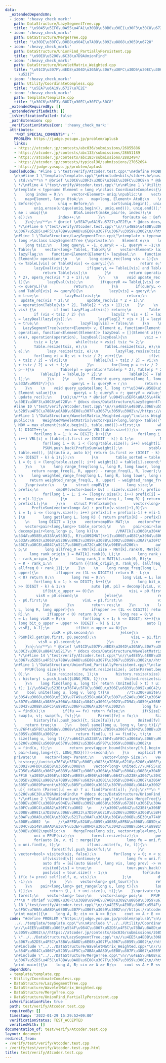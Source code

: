 ```yaml
---
data:
  _extendedDependsOn:
  - icon: ':heavy_check_mark:'
    path: DataStructure/LazySegmentTree.cpp
    title: "\u9045\u5EF6\u8A55\u4FA1\u30BB\u30B0\u30E1\u30F3\u30C8\u6728"
  - icon: ':heavy_check_mark:'
    path: DataStructure/MergeTree.cpp
    title: "\u30DE\u30FC\u30B8\u904E\u7A0B\u3092\u8868\u3059\u6728"
  - icon: ':heavy_check_mark:'
    path: DataStructure/UnionFind_PartiallyPersistent.cpp
    title: "\u90E8\u5206\u6C38\u7D9AUnionFind"
  - icon: ':heavy_check_mark:'
    path: DataStructure/WaveletMatrix_Weighted.cpp
    title: "\u91CD\u307F\u4ED8\u304D\u30A6\u30A7\u30FC\u30D6\u30EC\u30C3\u30C8\u884C\
      \u5217"
  - icon: ':heavy_check_mark:'
    path: Utility/CoordinateCompless.cpp
    title: "\u5EA7\u6A19\u5727\u7E2E"
  - icon: ':heavy_check_mark:'
    path: template/template.cpp
    title: "\u30C6\u30F3\u30D7\u30EC\u30FC\u30C8"
  _extendedRequiredBy: []
  _extendedVerifiedWith: []
  _isVerificationFailed: false
  _pathExtension: cpp
  _verificationStatusIcon: ':heavy_check_mark:'
  attributes:
    '*NOT_SPECIAL_COMMENTS*': ''
    PROBLEM: https://judge.yosupo.jp/problem/aplusb
    links:
    - https://atcoder.jp/contests/abc036/submissions/26855886
    - https://atcoder.jp/contests/abc133/submissions/28651189
    - https://atcoder.jp/contests/abc183/submissions/28824947
    - https://atcoder.jp/contests/typical90/submissions/27052694
    - https://judge.yosupo.jp/problem/aplusb
  bundledCode: "#line 1 \"test/verify/Atcoder.test.cpp\"\n#define PROBLEM \"https://judge.yosupo.jp/problem/aplusb\"\
    \n\n#line 1 \"template/template.cpp\"\n#include<bits/stdc++.h>\nusing namespace\
    \ std;\n/**\n * @brief \u30C6\u30F3\u30D7\u30EC\u30FC\u30C8\n * @docs docs/template/template.md\n\
    \ */\n#line 4 \"test/verify/Atcoder.test.cpp\"\n\n#line 1 \"Utility/CoordinateCompless.cpp\"\
    \ntemplate < typename Element = long >\nclass CoordinateCompless{\nprivate:\n\
    \    long index = 0;\n    vector<Element> uniq;\npublic:\n    vector<long> After;\n\
    \    map<Element, long> BtoA;\n    map<long, Element> AtoB;\n    \n    CoordinateCompless(vector<Element>&\
    \ Before){\n        uniq = Before;\n        sort(uniq.begin(), uniq.end());\n\
    \        uniq.erase(unique(uniq.begin(), uniq.end()), uniq.end());\n        for(auto\
    \ &e : uniq){\n            BtoA.insert(make_pair(e, index));\n            AtoB.insert(make_pair(index,\
    \ e));\n            index++;\n        }\n        for(auto &e : Before) After.push_back(BtoA.at(e));\n\
    \    }\n};\n/**\n * @brief \u5EA7\u6A19\u5727\u7E2E\n * @docs docs/Utility/CoordinateCompless.md\n\
    \ */\n#line 6 \"test/verify/Atcoder.test.cpp\"\n//\u4EE5\u4E0B\u306E\u554F\u984C\
    \u3067\u52D5\u4F5C\u78BA\u8A8D\u6E08\u307F\u3067\u3059\u3002\n//https://atcoder.jp/contests/abc036/submissions/26855886\n\
    \n#line 1 \"DataStructure/LazySegmentTree.cpp\"\ntemplate < typename Element =\
    \ long >\nclass LazySegmentTree {\nprivate:\n    Element e;\n    long vsiz;\n\
    \    long tsiz;\n    long queryL = -1, queryR = -1, queryV = -1;\n    vector<Element>\
    \ Table;\n    vector<long> TableL, TableR;\n    vector<Element> lazy;\n    vector<bool>\
    \ lazyFlag;\n    function<Element(Element)> lazyDeal;\n    function<Element(Element,\
    \ Element)> operation;\n    \n    long opera_rec(long vis = 1){\n        if(queryR\
    \ <= TableL[vis] or TableR[vis] <= queryL){\n            return e;\n        }\n\
    \        lazyEval(vis);\n        if(queryL <= TableL[vis] and TableR[vis] <= queryR){\n\
    \            return Table[vis];\n        }\n        return operation(opera_rec(vis\
    \ * 2), opera_rec(vis * 2 + 1));\n    }\n    \n    void update_rec(long vis =\
    \ 1){\n        lazyEval(vis);\n        if(queryR <= TableL[vis] or TableR[vis]\
    \ <= queryL){\n            return;\n        }\n        if(queryL <= TableL[vis]\
    \ and TableR[vis] <= queryR){\n            lazy[vis] = queryV;\n            lazyFlag[vis]\
    \ = true;\n            lazyEval(vis);\n            return;\n        }\n      \
    \  update_rec(vis * 2);\n        update_rec(vis * 2 + 1);\n        Table[vis]\
    \ = operation(Table[vis * 2], Table[2 * vis + 1]);\n    }\n    \n    void lazyEval(long\
    \ vis) {\n        if (not lazyFlag.at(vis)) return;\n        Table[vis] = lazy[vis];\n\
    \        if (vis < tsiz / 2) {\n            lazy[2 * vis + 1] = lazy[2 * vis]\
    \ = lazyDeal(lazy[vis]);\n            lazyFlag[2 * vis + 1] = lazyFlag[2 * vis]\
    \ = true;\n        }\n        lazyFlag[vis] = false;\n    }\n    \npublic:\n \
    \   LazySegmentTree(vector<Element> v, Element e, function<Element(Element, Element)>\
    \ operation, function<Element(Element)> lazyDeal = [](Element a){return a;}) :\
    \ e(e), operation(operation), lazyDeal(lazyDeal){\n        vsiz = v.size();\n\
    \        tsiz = 1;\n        while(tsiz < vsiz) tsiz *= 2;\n        tsiz *= 2;\n\
    \        Table.resize(tsiz, e);\n        TableL.resize(tsiz, e);\n        TableR.resize(tsiz,\
    \ e);\n        lazy.resize(tsiz, e);\n        lazyFlag.resize(tsiz, false);\n\
    \        for(long vi = 0; vi < tsiz / 2; vi++){\n            if(vi < vsiz) Table[vi\
    \ + tsiz / 2] = v[vi];\n            TableL[vi + tsiz / 2] = vi;\n            TableR[vi\
    \ + tsiz / 2] = vi + 1;\n        }\n        for(long p = tsiz / 2 - 1; p >= 1;\
    \ p--){\n            Table[p] = operation(Table[p * 2], Table[p * 2 + 1]);\n \
    \           TableL[p] = TableL[p * 2];\n            TableR[p] = TableR[p * 2 +\
    \ 1];\n        }\n    }\n    \n    Element query_opera(long l, long r/*\u534A\u958B\
    \u533A\u9593*/){\n        queryL = l; queryR = r;\n        return opera_rec();\n\
    \    }\n    \n    void query_update(long l, long r/*\u534A\u958B\u533A\u9593*/,\
    \ Element value){\n        queryL = l; queryR = r; queryV = value;\n        return\
    \ update_rec();\n    }\n};\n/**\n * @brief \u9045\u5EF6\u8A55\u4FA1\u30BB\u30B0\
    \u30E1\u30F3\u30C8\u6728\n * @docs docs/DataStructure/LazySegmentTree.md\n */\n\
    #line 10 \"test/verify/Atcoder.test.cpp\"\n//\u4EE5\u4E0B\u306E\u554F\u984C\u3067\
    \u52D5\u4F5C\u78BA\u8A8D\u6E08\u307F\u3067\u3059\u3002\n//https://atcoder.jp/contests/typical90/submissions/27052694\n\
    \n#line 1 \"DataStructure/WaveletMatrix_Weighted.cpp\"\nclass WeightedWaveletMatrix{\n\
    public:\n    WeightedWaveletMatrix(vector<pair<long,long>> table){\n        long\
    \ MOV = max_element(table.begin(), table.end())->first;\n        while(MOV >>=\
    \ 1) DIGIT++;\n        vector<bool> VBL(table.size());\n        vector<long> weight(table.size());\n\
    \        for(long k = 1; k <= DIGIT; k++){\n            for(long i = 0; i < (long)table.size();\
    \ i++) VBL[i] = (table[i].first >> (DIGIT - k)) & 1;\n            MAT.push_back(cmpBV(VBL));\n\
    \            for(long i = 0; i < (long)table.size(); i++) weight[i] = table[i].second;\n\
    \            PSUM.push_back(PrefixSum(weight));\n            stable_sort(table.begin(),\
    \ table.end(), [&](auto a, auto b){ return (a.first >> (DIGIT - k) & 1) < (b.first\
    \ >> (DIGIT - k) & 1);});\n        }\n        table_sorted = table;\n        for(long\
    \ i = 0; i < (long)table.size(); i++) weight[i] = table[i].second;\n        PSUM.push_back(PrefixSum(weight));\n\
    \    }\n    \n    long range_freq(long L, long R, long lower, long upper){\n \
    \       return range_freq(L, R, upper) - range_freq(L, R, lower);\n    }\n   \
    \ \n    long weighted_range_freq(long L, long R, long lower, long upper){\n  \
    \      return weighted_range_freq(L, R, upper) - weighted_range_freq(L, R, lower);\n\
    \    }\nprivate:\n    \n    struct cmpBV{\n        long size;\n        vector<long>\
    \ prefix;\n        cmpBV(vector<bool> &v) : size(v.size()), prefix(v.size()+1,0){\n\
    \            for(long i = 1; i <= (long)v.size(); i++) prefix[i] = prefix[i-1]\
    \ + v[i-1];\n        }\n        long rank(long L, long R) { return prefix[R] -\
    \ prefix[L];}\n    };\n    struct PrefixSum{\n        vector<long> prefix;\n \
    \       PrefixSum(vector<long> &v) : prefix(v.size()+1,0){\n            for(long\
    \ i = 1; i <= (long)v.size(); i++) prefix[i] = prefix[i-1] + v[i-1];\n       \
    \ }\n        long get(long L, long R) { return prefix[R] - prefix[L];}\n    };\n\
    \    \n    long DIGIT = 1;\n    vector<cmpBV> MAT;\n    vector<PrefixSum> PSUM;\n\
    \    vector<pair<long,long>> table_sorted;\n    \n    pair<pair<long,long>,pair<long,long>>\
    \ decomp(pair<long,long> p, long k){\n        //MAT[k]\u306B\u304A\u3051\u308B\
    \u534A\u958B\u533A\u9593[L, R)\u3092MAT[k+1]\u306E\u4E8C\u3064\u306E\u534A\u958B\
    \u533A\u9593\u306B\u5206\u89E3\u3059\u308B\u3002\u30A6\u30A7\u30FC\u30D6\u30EC\
    \u30C3\u30C8\u884C\u5217\u306E\u672C\u8CEA\u90E8\u5206\n        auto [L, R] =\
    \ p;\n        long allfreq_0 = MAT[k].size - MAT[k].rank(0, MAT[k].size);\n  \
    \      long rank_origin_1 = MAT[k].rank(0, L);\n        long rank_origin_0 = L\
    \ - rank_origin_1;\n        long rank_1 = MAT[k].rank(0, R);\n        long rank_0\
    \ = R - rank_1;\n        return {{rank_origin_0, rank_0}, {allfreq_0 + rank_origin_1,\
    \ allfreq_0 + rank_1}};\n    }\n    \n    long range_freq(long L, long R, long\
    \ upper){\n        if(upper >= (1L << DIGIT)) return R - L;\n        if(upper\
    \ < 0) return 0;\n        long res = 0;\n        long visL = L; long visR = R;\n\
    \        for(long k = 1; k <= DIGIT; k++){\n            long bit_o_upper = upper\
    \ >> (DIGIT - k) & 1;\n            auto [p0, p1] = decomp({visL, visR}, k-1);\n\
    \            if(bit_o_upper == 0){\n                visL = p0.first;\n       \
    \         visR = p0.second;\n            }else{\n                res += p0.second\
    \ - p0.first;\n                visL = p1.first;\n                visR = p1.second;\n\
    \            }\n        }\n        return res;\n    }\n    \n    long weighted_range_freq(long\
    \ L, long R, long upper){\n        if(upper >= (1L << DIGIT)) return PSUM[0].get(L,\
    \ R);\n        if(upper < 0) return 0;\n        long res = 0;\n        long visL\
    \ = L; long visR = R;\n        for(long k = 1; k <= DIGIT; k++){\n           \
    \ long bit_o_upper = upper >> (DIGIT - k) & 1;\n            auto [p0, p1] = decomp({visL,\
    \ visR}, k-1);\n            if(bit_o_upper == 0){\n                visL = p0.first;\n\
    \                visR = p0.second;\n            }else{\n                res +=\
    \ PSUM[k].get(p0.first, p0.second);\n                visL = p1.first;\n      \
    \          visR = p1.second;\n            }\n        }\n        return res;\n\
    \    }\n};\n/**\n * @brief \u91CD\u307F\u4ED8\u304D\u30A6\u30A7\u30FC\u30D6\u30EC\
    \u30C3\u30C8\u884C\u5217\n * @docs docs/DataStructure/WaveletMatrix_Weighted.md\n\
    \ */\n#line 14 \"test/verify/Atcoder.test.cpp\"\n//\u4EE5\u4E0B\u306E\u554F\u984C\
    \u3067\u52D5\u4F5C\u78BA\u8A8D\u6E08\u307F\u3067\u3059\u3002\n//https://atcoder.jp/contests/abc133/submissions/28651189\n\
    \n#line 1 \"DataStructure/UnionFind_PartiallyPersistent.cpp\"\nclass PPUF{\npublic:\n\
    \    PPUF(long size){\n        Parent.resize(size); iota(Parent.begin(), Parent.end(),\
    \ 0);\n        Size.resize(size, 1);\n        history.resize(size); for(auto &s\
    \ : history) s.push_back({LONG_MIN, 1});\n        United.resize(size, LONG_MAX);\n\
    \    }\n    long find(long u, long t){ return (United[u] > t) ? u: find(Parent[u],\
    \ t); }//\u6642\u523Bt\u76F4\u5F8C\u306Eu\u306E\u6839\u3092\u6C42\u3081\u308B\u3002\
    \n    bool unite(long u, long v, long t){\n        //t\u306Funite\u30AF\u30A8\u30EA\
    \u3054\u3068\u306B\u5E83\u7FA9\u5358\u8ABF\u5897\u52A0\u3067\u306A\u3051\u308C\
    \u3070\u306A\u3089\u306A\u3044\u304C\u3001\u9023\u7D9A\u3059\u308B\u5024\u3067\
    \u3042\u308B\u5FC5\u8981\u306F\u306A\u3044\u3002\n        long fu = find(u), fv\
    \ = find(v);\n        if(fu == fv) return false;\n        if(Size[fu] < Size[fv]){\
    \ swap(u, v); swap(fu, fv);}\n        Parent[fv] = fu;\n        Size[fu] += Size[fv];\n\
    \        history[fu].push_back({t, Size[fu]});\n        United[fv] = t;\n    \
    \    return true;\n    }\n    bool same(long u, long v, long t){//\u6642\u523B\
    t\u76F4\u5F8C\u306Bu\u3068v\u304C\u9023\u7D50\u3067\u3042\u308B\u304B\u5224\u5B9A\
    \u3059\u308B\u3002\n        return find(u, t) == find(v, t);\n    }\n    long\
    \ size(long u, long t){//\u6642\u523Bt\u76F4\u5F8C\u306Eu\u306E\u9023\u7D50\u6210\
    \u5206\u306E\u500B\u6570\u3092\u53D6\u5F97\u3059\u308B\u3002\n        long fu\
    \ = find(u, t);\n        return prev(upper_bound(history[fu].begin(), history[fu].end(),\
    \ pair<long,long>({t, LONG_MAX})))->second;\n    }\n    explicit PPUF() = default;\n\
    private:\n    vector<long> Parent;\n    vector<long> Size;\n    vector<vector<pair<long,long>>>\
    \ history;//unite\u76F4\u5F8C\u306E\u9023\u7D50\u6210\u5206\u306E\u30B5\u30A4\u30BA\
    \u3092\u4FDD\u5B58\u3059\u308B\n    vector<long> United;//\u4F55\u56DE\u76EE\u306E\
    \u7D50\u5408\u3067\u6839\u3067\u306F\u306A\u304F\u306A\u308B\u304B\u3000\u30FC\
    \uFF1E \u305D\u306E\u5024\u4EE5\u4E0B\u306E\u6642\u523B\u3067\u3042\u308C\u3070\
    \u305D\u306E\u9802\u70B9\u306F\u6839\u3001\u305D\u3046\u3067\u306A\u304B\u3063\
    \u305F\u3089Parent\u3092\u305F\u3069\u308C\u3070\u3088\u3044\u3002\n    long find(long\
    \ u){ return (Parent[u] == u) ? u: find(Parent[u]); }\n};\n/**\n * @brief \u90E8\
    \u5206\u6C38\u7D9AUnionFind\n * @docs docs/DataStructure/UnionFind_PartiallyPersistent.md\n\
    \ */\n#line 2 \"DataStructure/MergeTree.cpp\"\n\nclass MergeTree{\n    //UnionFind\u306E\
    \u30DE\u30FC\u30B8\u904E\u7A0B\u3092\u8868\u3059\u6728(\u306E\u30AA\u30A4\u30E9\
    \u30FC\u30C4\u30A2\u30FC)\u3002  \n    //\u300C\u6642\u523Bt\u306B\u304A\u3051\
    \u308B\u8981\u7D20u\u306E\u9023\u7D50\u6210\u5206\u300D\u306B\u5BFE\u3059\u308B\
    \u30AF\u30A8\u30EA\u3092\u5217\u30AF\u30A8\u30EA\u306B\u5E30\u7740\u3067\u304D\
    \u308B\u3002  \n    //\u8FFD\u52A0\u3059\u308B\u8FBA\u3068\u305D\u306E\u6642\u523B\
    \u304C\u5148\u8AAD\u307F\u53EF\u80FD\u3067\u3042\u308B\u5FC5\u8981\u304C\u3042\
    \u308B\u3002\npublic:\n    MergeTree(long siz, vector<tuple<long,long,long>> merge){\n\
    \        uni = PPUF(siz);\n        forest.resize(siz);\n        pos.resize(siz);\n\
    \        for(auto [u, v, t] : merge){\n            long fu = uni.find(u, t), fv\
    \ = uni.find(v, t);\n            if(uni.unite(fu, fv, t)){\n                forest[fu].push_back(fv);\n\
    \                forest[fv].push_back(fu);\n            }\n        }\n       \
    \ vector<bool> visited(siz, false);\n        for(long v = 0; v < siz; v++){\n\
    \            if(visited[v]) continue;\n            long fv = uni.find(v, INT_MAX);\n\
    \            auto dfs = [&](auto &&self, long vis, long prev) -> void {\n    \
    \            visited[vis] = true;\n                tour.push_back(vis);\n    \
    \            pos[vis] = tour.size() - 1;\n                for(auto e : forest[vis])\
    \ if(e != prev) self(self, e, vis);\n            };\n            dfs(dfs, fv,\
    \ -1);\n        }\n    }\n    vector<long> get_tour(){\n        return tour;\n\
    \    }\n    pair<long,long> get_range(long u, long t){\n        long L = pos[uni.find(u,\
    \ t)];\n        return {L, L + uni.size(u, t)};\n    }\nprivate:\n    vector<vector<long>>\
    \ forest;\n    vector<long> tour;\n    vector<long> pos;\n    PPUF uni;\n};\n\
    /**\n * @brief \u30DE\u30FC\u30B8\u904E\u7A0B\u3092\u8868\u3059\u6728\n */\n#line\
    \ 18 \"test/verify/Atcoder.test.cpp\"\n//\u4EE5\u4E0B\u306E\u554F\u984C\u3067\u52D5\
    \u4F5C\u78BA\u8A8D\u6E08\u307F\u3067\u3059\u3002\n//https://atcoder.jp/contests/abc183/submissions/28824947\n\
    \nint main(){\n    long A, B; cin >> A >> B;\n    cout << A + B << endl;\n}\n"
  code: "#define PROBLEM \"https://judge.yosupo.jp/problem/aplusb\"\n\n#include \"\
    ../../template/template.cpp\"\n\n#include \"../../Utility/CoordinateCompless.cpp\"\
    \n//\u4EE5\u4E0B\u306E\u554F\u984C\u3067\u52D5\u4F5C\u78BA\u8A8D\u6E08\u307F\u3067\
    \u3059\u3002\n//https://atcoder.jp/contests/abc036/submissions/26855886\n\n#include\
    \ \"../../DataStructure/LazySegmentTree.cpp\"\n//\u4EE5\u4E0B\u306E\u554F\u984C\
    \u3067\u52D5\u4F5C\u78BA\u8A8D\u6E08\u307F\u3067\u3059\u3002\n//https://atcoder.jp/contests/typical90/submissions/27052694\n\
    \n#include \"../../DataStructure/WaveletMatrix_Weighted.cpp\"\n//\u4EE5\u4E0B\u306E\
    \u554F\u984C\u3067\u52D5\u4F5C\u78BA\u8A8D\u6E08\u307F\u3067\u3059\u3002\n//https://atcoder.jp/contests/abc133/submissions/28651189\n\
    \n#include \"../../DataStructure/MergeTree.cpp\"\n//\u4EE5\u4E0B\u306E\u554F\u984C\
    \u3067\u52D5\u4F5C\u78BA\u8A8D\u6E08\u307F\u3067\u3059\u3002\n//https://atcoder.jp/contests/abc183/submissions/28824947\n\
    \nint main(){\n    long A, B; cin >> A >> B;\n    cout << A + B << endl;\n}\n"
  dependsOn:
  - template/template.cpp
  - Utility/CoordinateCompless.cpp
  - DataStructure/LazySegmentTree.cpp
  - DataStructure/WaveletMatrix_Weighted.cpp
  - DataStructure/MergeTree.cpp
  - DataStructure/UnionFind_PartiallyPersistent.cpp
  isVerificationFile: true
  path: test/verify/Atcoder.test.cpp
  requiredBy: []
  timestamp: '2022-01-29 15:29:52+09:00'
  verificationStatus: TEST_ACCEPTED
  verifiedWith: []
documentation_of: test/verify/Atcoder.test.cpp
layout: document
redirect_from:
- /verify/test/verify/Atcoder.test.cpp
- /verify/test/verify/Atcoder.test.cpp.html
title: test/verify/Atcoder.test.cpp
---
```


